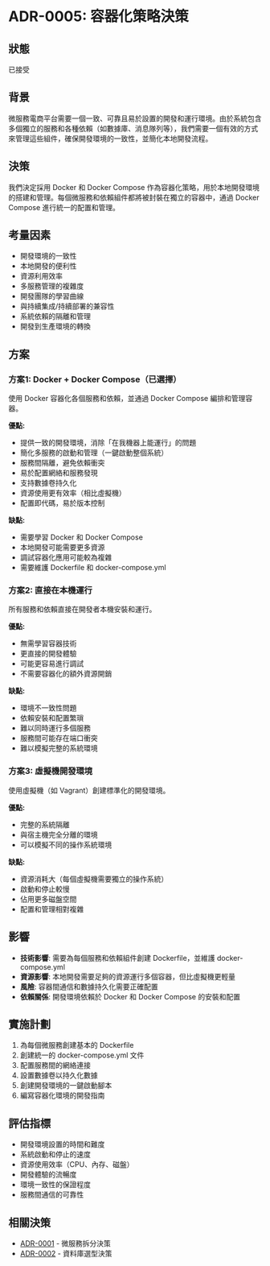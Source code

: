 # ADR-0005: 容器化策略決策

## 狀態

已接受

## 背景

微服務電商平台需要一個一致、可靠且易於設置的開發和運行環境。由於系統包含多個獨立的服務和各種依賴（如數據庫、消息隊列等），我們需要一個有效的方式來管理這些組件，確保開發環境的一致性，並簡化本地開發流程。

## 決策

我們決定採用 Docker 和 Docker Compose 作為容器化策略，用於本地開發環境的搭建和管理。每個微服務和依賴組件都將被封裝在獨立的容器中，通過 Docker Compose 進行統一的配置和管理。

## 考量因素

- 開發環境的一致性
- 本地開發的便利性
- 資源利用效率
- 多服務管理的複雜度
- 開發團隊的學習曲線
- 與持續集成/持續部署的兼容性
- 系統依賴的隔離和管理
- 開發到生產環境的轉換

## 方案

### 方案1: Docker + Docker Compose（已選擇）

使用 Docker 容器化各個服務和依賴，並通過 Docker Compose 編排和管理容器。

**優點:**
- 提供一致的開發環境，消除「在我機器上能運行」的問題
- 簡化多服務的啟動和管理（一鍵啟動整個系統）
- 服務間隔離，避免依賴衝突
- 易於配置網絡和服務發現
- 支持數據卷持久化
- 資源使用更有效率（相比虛擬機）
- 配置即代碼，易於版本控制

**缺點:**
- 需要學習 Docker 和 Docker Compose
- 本地開發可能需要更多資源
- 調試容器化應用可能較為複雜
- 需要維護 Dockerfile 和 docker-compose.yml

### 方案2: 直接在本機運行

所有服務和依賴直接在開發者本機安裝和運行。

**優點:**
- 無需學習容器技術
- 更直接的開發體驗
- 可能更容易進行調試
- 不需要容器化的額外資源開銷

**缺點:**
- 環境不一致性問題
- 依賴安裝和配置繁瑣
- 難以同時運行多個服務
- 服務間可能存在端口衝突
- 難以模擬完整的系統環境

### 方案3: 虛擬機開發環境

使用虛擬機（如 Vagrant）創建標準化的開發環境。

**優點:**
- 完整的系統隔離
- 與宿主機完全分離的環境
- 可以模擬不同的操作系統環境

**缺點:**
- 資源消耗大（每個虛擬機需要獨立的操作系統）
- 啟動和停止較慢
- 佔用更多磁盤空間
- 配置和管理相對複雜

## 影響

- **技術影響**: 需要為每個服務和依賴組件創建 Dockerfile，並維護 docker-compose.yml
- **資源影響**: 本地開發需要足夠的資源運行多個容器，但比虛擬機更輕量
- **風險**: 容器間通信和數據持久化需要正確配置
- **依賴關係**: 開發環境依賴於 Docker 和 Docker Compose 的安裝和配置

## 實施計劃

1. 為每個微服務創建基本的 Dockerfile
2. 創建統一的 docker-compose.yml 文件
3. 配置服務間的網絡連接
4. 設置數據卷以持久化數據
5. 創建開發環境的一鍵啟動腳本
6. 編寫容器化環境的開發指南

## 評估指標

- 開發環境設置的時間和難度
- 系統啟動和停止的速度
- 資源使用效率（CPU、內存、磁盤）
- 開發體驗的流暢度
- 環境一致性的保證程度
- 服務間通信的可靠性

## 相關決策

- [ADR-0001](0001-microservices-decomposition.md) - 微服務拆分決策
- [ADR-0002](0002-database-selection.md) - 資料庫選型決策